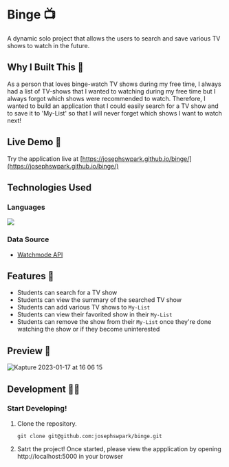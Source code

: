 # Binge :tv:

A dynamic solo project that allows the users to search and save various TV shows to watch in the future. 

## Why I Built This :thinking:

As a person that loves binge-watch TV shows during my free time, I always had a list of TV-shows that I wanted to watching during my free time but I always forgot which shows were recommended to watch. Therefore, I wanted to build an application that I could easily search for a TV show and to save it to 'My-List' so that I will never forget which shows I want to watch next!

## Live Demo :link:

Try the application live at [https://josephswpark.github.io/binge/](https://josephswpark.github.io/binge/)

## Technologies Used

### Languages
<a href="https://skillicons.dev"><img src="https://skillicons.dev/icons?i=js,html,css" /></a>
### Data Source
* [Watchmode API](https://api.watchmode.com/docs/#search)


## Features :book:

- Students can search for a TV show
- Students can view the summary of the searched TV show
- Students can add various TV shows to `My-List`
- Students can view their favorited show in their `My-List`
- Students can remove the show from their `My-List` once they're done watching the show or if they become uninterested

## Preview :eyes:

![Kapture 2023-01-17 at 16 06 15](https://user-images.githubusercontent.com/113474457/213039153-bbb059a8-cc29-4f24-9cc7-b07b59d6a5fa.gif)


## Development :technologist:
### Start Developing!

1. Clone the repository.

    ```shell
    git clone git@github.com:josephswpark/binge.git
    
    ```

2. Satrt the project! Once started, please view the appplication by opening http://localhost:5000 in your browser
